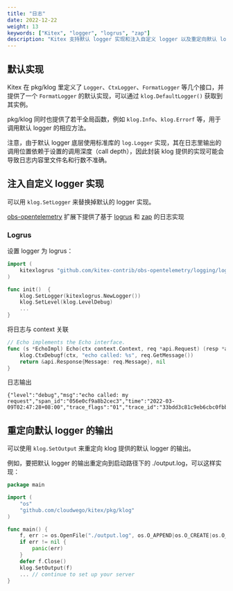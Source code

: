 ```yaml
---
title: "日志"
date: 2022-12-22
weight: 13
keywords: ["Kitex", "logger", "logrus", "zap"]
description: "Kitex 支持默认 logger 实现和注入自定义 logger 以及重定向默认 logger 输出。"
---
```


## 默认实现

Kitex 在 pkg/klog 里定义了 `Logger`、`CtxLogger`、`FormatLogger` 等几个接口，并提供了一个 `FormatLogger`
的默认实现，可以通过 `klog.DefaultLogger()` 获取到其实例。

pkg/klog 同时也提供了若干全局函数，例如 `klog.Info`、`klog.Errorf` 等，用于调用默认 logger 的相应方法。

注意，由于默认 logger 底层使用标准库的 `log.Logger` 实现，其在日志里输出的调用位置依赖于设置的调用深度（call depth），因此封装
klog 提供的实现可能会导致日志内容里文件名和行数不准确。

## 注入自定义 logger 实现

可以用 `klog.SetLogger` 来替换掉默认的 logger 实现。

[obs-opentelemetry](https://github.com/kitex-contrib/obs-opentelemetry)
扩展下提供了基于 [logrus](https://github.com/sirupsen/logrus) 和 [zap](https://github.com/uber-go/zap) 的日志实现

### Logrus

设置 logger 为 logrus：

```go
import (
    kitexlogrus "github.com/kitex-contrib/obs-opentelemetry/logging/logrus"
)

func init()  {
    klog.SetLogger(kitexlogrus.NewLogger())
    klog.SetLevel(klog.LevelDebug)
	...
}
```

将日志与 context 关联

```go
// Echo implements the Echo interface.
func (s *EchoImpl) Echo(ctx context.Context, req *api.Request) (resp *api.Response, err error) {
	klog.CtxDebugf(ctx, "echo called: %s", req.GetMessage())
	return &api.Response{Message: req.Message}, nil
}
```

日志输出

```text
{"level":"debug","msg":"echo called: my request","span_id":"056e0cf9a8b2cec3","time":"2022-03-09T02:47:28+08:00","trace_flags":"01","trace_id":"33bdd3c81c9eb6cbc0fbb59c57ce088b"}
```

## 重定向默认 logger 的输出

可以使用 `klog.SetOutput` 来重定向 klog 提供的默认 logger 的输出。

例如，要把默认 logger 的输出重定向到启动路径下的 ./output.log，可以这样实现：

```go
package main

import (
    "os"
    "github.com/cloudwego/kitex/pkg/klog"
)

func main() {
    f, err := os.OpenFile("./output.log", os.O_APPEND|os.O_CREATE|os.O_WRONLY, 0644)
    if err != nil {
        panic(err)
    }
    defer f.Close()
    klog.SetOutput(f)
    ... // continue to set up your server
}
```
